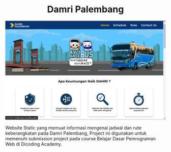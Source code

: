 <h1 align="center"> Damri Palembang </h1>
<p align="center"><img src="https://github.com/LettyLatifah/damri_palembang/blob/master/assets/img/preview.png" width="900px"></p>

Website Static yang memuat informasi mengenai jadwal dan rute keberangkatan pada Damri Palembang, Project ini digunakan untuk memenuhi submission project pada course Belajar Dasar Pemrograman Web di Dicoding Academy.
